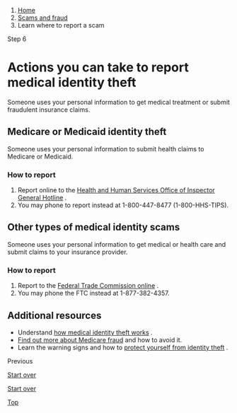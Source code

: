 1. [Home](/)
2. [Scams and fraud](/scams-and-fraud)
3. Learn where to report a scam

Step 6

Actions you can take to report medical identity theft
=====================================================

Someone uses your personal information to get medical treatment or submit fraudulent insurance claims.

**Medicare or Medicaid identity theft**
---------------------------------------

Someone uses your personal information to submit health claims to Medicare or Medicaid.

### **How to report**

1. Report online to the
   [Health and Human Services Office of Inspector General Hotline](https://oig.hhs.gov/fraud/report-fraud/)
   .
2. You may phone to report instead at 1-800-447-8477 (1-800-HHS-TIPS).

**Other types of medical identity scams**
-----------------------------------------

Someone uses your personal information to get medical or health care and submit claims to your insurance provider.

### **How to report**

1. Report to the
   [Federal Trade Commission online](https://reportfraud.ftc.gov/?orgcode=USAGOV)
   .
2. You may phone the FTC instead at 1-877-382-4357.

**Additional resources**
------------------------

* Understand
  [how medical identity theft works](https://consumer.ftc.gov/articles/what-know-about-medical-identity-theft)
  .
* [Find out more about Medicare fraud](https://www.medicare.gov/basics/reporting-medicare-fraud-and-abuse)
  and how to avoid it.
* Learn the warning signs and how to
  [protect yourself from identity theft](/identity-theft)
  .

Previous

[Start over](/where-report-scams/where-did-scam-take-place#block-usagov-content)

[Start over](/where-report-scams/where-did-scam-take-place#block-usagov-content)

[Top](#main-content)